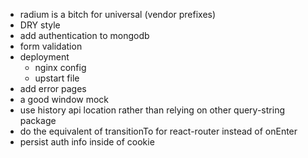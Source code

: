 * radium is a bitch for universal (vendor prefixes)
* DRY style
* add authentication to mongodb
* form validation
* deployment
    * nginx config
    * upstart file
* add error pages
* a good window mock
* use history api location rather than relying on other query-string package
* do the equivalent of transitionTo for react-router instead of onEnter
* persist auth info inside of cookie
